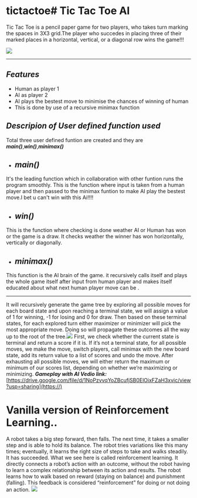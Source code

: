 # tictactoe# **Tic Tac Toe AI**
Tic Tac Toe is a pencil paper game for two players, who takes turn marking the spaces in 3X3 grid.The player who succedes in placing three of their marked places in a horizontal, vertical, or a diagonal row wins the game!!!


![](https://i.imgur.com/UzPGTaZ.gif)



---

## ***Features***
* Human as player 1
* AI as player 2
* AI plays the bestest move to minimise the chances of winning of human
* This is done by use of a recursive minimax function

## *****Descripion of User defined function used*****
Total three user defined funtion are created and they are ***main()***,***win()***,***minimax()***
* ## *main()*
It's the leading function which in collaboration with other funtion runs the program smoothly. This is the function where input is taken from a human player and then passed to the minimax funtion to make AI play the bestest move.I bet u can't win with this Ai!!!!
* ## *win()*
This is the function where checking is done weather AI or Human has won or the game is a draw. It checks weather the winner has won horizontally, vertically or diagonally.
* ## *minimax()*
This function is the AI brain of the game. it recursively calls itself and plays the whole game itself after input from human player and makes itself educated about what next human player move can be .


---

 It will recursively generate the game tree by exploring all possible moves for each board state and upon reaching a terminal state, we will assign a value of 1 for winning, -1 for losing and 0 for draw. Then based on these terminal states, for each explored turn either maximizer or minimizer will pick the most appropriate move. Doing so will propagate these outcomes all the way up to the root of the tree.![](https://i.imgur.com/pTNgsKK.png)
First, we check whether the current state is terminal and return a score if it is. If it’s not a terminal state, for all possible moves, we make the move, switch players, call minimax with the new board state, add its return value to a list of scores and undo the move.
After exhausting all possible moves, we will either return the maximum or minimum of our scores list, depending on whether we’re maximizing or minimizing.
***Gameplay with AI Vedio link:***[https://drive.google.com/file/d/1NoPzvvqYoZBcufjSB0ElOixFZaH3xvic/view?usp=sharing](https://)
# **Vanilla version of Reinforcement Learning..**
A robot takes a big step forward, then falls. The next time, it takes a smaller step and is able to hold its balance. The robot tries variations like this many times; eventually, it learns the right size of steps to take and walks steadily. It has succeeded.
What we see here is called reinforcement learning. It directly connects a robot’s action with an outcome, without the robot having to learn a complex relationship between its action and results. The robot learns how to walk based on reward (staying on balance) and punishment (falling). This feedback is considered “reinforcement” for doing or not doing an action.
![](https://i.imgur.com/HK1j22h.png)

